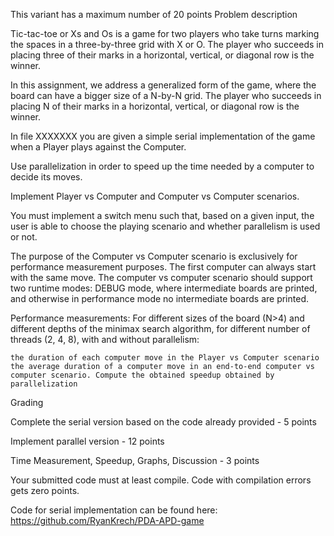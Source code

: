 This variant has a maximum number of 20 points
Problem description

Tic-tac-toe or Xs and Os is a game for two players who take turns marking the spaces in a three-by-three grid with X or O. The player who succeeds in placing three of their marks in a horizontal, vertical, or diagonal row is the winner.

In this assignment, we address a generalized form of the game, where the board can have a bigger size of a N-by-N grid. The player who succeeds in placing N of their marks in a horizontal, vertical, or diagonal row is the winner.

In file XXXXXXX  you are given a simple serial implementation of the game when a Player plays against the Computer.

Use parallelization in order to speed up the time needed by a computer to decide its moves.

Implement Player vs Computer and Computer vs Computer scenarios. 

You must implement a switch menu such that, based on a given input, the user 
is able to choose the playing scenario and whether parallelism is used or not.

The purpose of the Computer vs Computer scenario is exclusively for performance measurement purposes. The first computer can always start with the same move. The computer vs computer scenario should support two runtime modes: DEBUG mode, where intermediate  boards are printed, and otherwise in performance mode no intermediate boards are printed.

Performance measurements: For different sizes of the board (N>4) and different depths of the minimax search algorithm, for different number of threads (2, 4, 8), with and without parallelism:

    the duration of each computer move in the Player vs Computer scenario
    the average duration of a computer move in an end-to-end computer vs computer scenario. Compute the obtained speedup obtained by parallelization

Grading

Complete the serial version based on the code already provided - 5 points

Implement parallel version - 12 points

Time Measurement, Speedup, Graphs, Discussion - 3 points

Your submitted code must at least compile. Code with compilation errors gets zero points.

 Code for serial implementation can be found here: https://github.com/RyanKrech/PDA-APD-game
